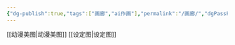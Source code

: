 ```yaml
---
{"dg-publish":true,"tags":["画廊","ai作画"],"permalink":"/画廊/","dgPassFrontmatter":true,"noteIcon":""}
---
```



[[动漫美图\|动漫美图]]
[[设定图\|设定图]]
